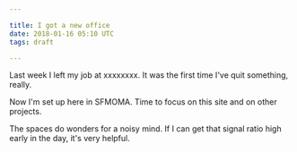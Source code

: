 ```yaml
---

title: I got a new office
date: 2018-01-16 05:10 UTC
tags: draft

---
```


Last week I left my job at xxxxxxxx. It was the first time I've quit something, really.

Now I'm set up here in SFMOMA. Time to focus on this site and on other projects.

The spaces do wonders for a noisy mind. If I can get that signal ratio high early in the day, it's very helpful.



